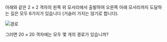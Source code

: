 아래와 같은 2 × 2 격자의 왼쪽 위 모서리에서 출발하여 오른쪽 아래 모서리까지 도달하는 길은 모두 6가지가 있습니다 (거슬러 가지는 않기로 합니다).

![경로](http://euler.synap.co.kr/images/p_015.gif)

그러면 20 × 20 격자에는 모두 몇 개의 경로가 있습니까?